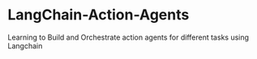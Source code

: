 # LangChain-Action-Agents
Learning to Build and Orchestrate action agents for different tasks using Langchain
